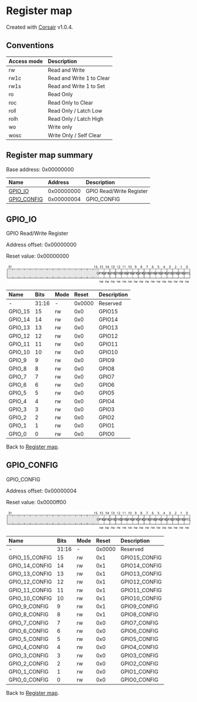 # Register map

Created with [Corsair](https://github.com/esynr3z/corsair) v1.0.4.

## Conventions

| Access mode | Description               |
| :---------- | :------------------------ |
| rw          | Read and Write            |
| rw1c        | Read and Write 1 to Clear |
| rw1s        | Read and Write 1 to Set   |
| ro          | Read Only                 |
| roc         | Read Only to Clear        |
| roll        | Read Only / Latch Low     |
| rolh        | Read Only / Latch High    |
| wo          | Write only                |
| wosc        | Write Only / Self Clear   |

## Register map summary

Base address: 0x00000000

| Name                     | Address    | Description |
| :---                     | :---       | :---        |
| [GPIO_IO](#gpio_io)      | 0x00000000 | GPIO Read/Write Register |
| [GPIO_CONFIG](#gpio_config) | 0x00000004 | GPIO_CONFIG |

## GPIO_IO

GPIO Read/Write Register

Address offset: 0x00000000

Reset value: 0x00000000

![gpio_io](md_img/gpio_io.svg)

| Name             | Bits   | Mode            | Reset      | Description |
| :---             | :---   | :---            | :---       | :---        |
| -                | 31:16  | -               | 0x0000     | Reserved |
| GPIO_15          | 15     | rw              | 0x0        | GPIO15 |
| GPIO_14          | 14     | rw              | 0x0        | GPIO14 |
| GPIO_13          | 13     | rw              | 0x0        | GPIO13 |
| GPIO_12          | 12     | rw              | 0x0        | GPIO12 |
| GPIO_11          | 11     | rw              | 0x0        | GPIO11 |
| GPIO_10          | 10     | rw              | 0x0        | GPIO10 |
| GPIO_9           | 9      | rw              | 0x0        | GPIO9 |
| GPIO_8           | 8      | rw              | 0x0        | GPIO8 |
| GPIO_7           | 7      | rw              | 0x0        | GPIO7 |
| GPIO_6           | 6      | rw              | 0x0        | GPIO6 |
| GPIO_5           | 5      | rw              | 0x0        | GPIO5 |
| GPIO_4           | 4      | rw              | 0x0        | GPIO4 |
| GPIO_3           | 3      | rw              | 0x0        | GPIO3 |
| GPIO_2           | 2      | rw              | 0x0        | GPIO2 |
| GPIO_1           | 1      | rw              | 0x0        | GPIO1 |
| GPIO_0           | 0      | rw              | 0x0        | GPIO0 |

Back to [Register map](#register-map-summary).

## GPIO_CONFIG

GPIO_CONFIG

Address offset: 0x00000004

Reset value: 0x0000ff00

![gpio_config](md_img/gpio_config.svg)

| Name             | Bits   | Mode            | Reset      | Description |
| :---             | :---   | :---            | :---       | :---        |
| -                | 31:16  | -               | 0x0000     | Reserved |
| GPIO_15_CONFIG   | 15     | rw              | 0x1        | GPIO15_CONFIG |
| GPIO_14_CONFIG   | 14     | rw              | 0x1        | GPIO14_CONFIG |
| GPIO_13_CONFIG   | 13     | rw              | 0x1        | GPIO13_CONFIG |
| GPIO_12_CONFIG   | 12     | rw              | 0x1        | GPIO12_CONFIG |
| GPIO_11_CONFIG   | 11     | rw              | 0x1        | GPIO11_CONFIG |
| GPIO_10_CONFIG   | 10     | rw              | 0x1        | GPIO10_CONFIG |
| GPIO_9_CONFIG    | 9      | rw              | 0x1        | GPIO9_CONFIG |
| GPIO_8_CONFIG    | 8      | rw              | 0x1        | GPIO8_CONFIG |
| GPIO_7_CONFIG    | 7      | rw              | 0x0        | GPIO7_CONFIG |
| GPIO_6_CONFIG    | 6      | rw              | 0x0        | GPIO6_CONFIG |
| GPIO_5_CONFIG    | 5      | rw              | 0x0        | GPIO5_CONFIG |
| GPIO_4_CONFIG    | 4      | rw              | 0x0        | GPIO4_CONFIG |
| GPIO_3_CONFIG    | 3      | rw              | 0x0        | GPIO3_CONFIG |
| GPIO_2_CONFIG    | 2      | rw              | 0x0        | GPIO2_CONFIG |
| GPIO_1_CONFIG    | 1      | rw              | 0x0        | GPIO1_CONFIG |
| GPIO_0_CONFIG    | 0      | rw              | 0x0        | GPIO0_CONFIG |

Back to [Register map](#register-map-summary).
